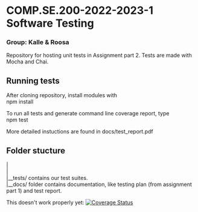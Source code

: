 # COMP.SE.200-2022-2023-1 Software Testing 
### Group: Kalle & Roosa
Repository for hosting unit tests in Assignment part 2. Tests are made with Mocha and Chai.

## Running tests
After cloning repository, install modules with  
    npm install  

To run all tests and generate command line coverage report, type  
    npm test  

More detailed instuctions are found in docs/test_report.pdf

## Folder stucture
|  
|  
|__tests/ contains our test suites.  
|__docs/ folder contains documentation, like testing plan (from assignment part 1) and test report.

This doesn't work properly yet:
[![Coverage Status](https://coveralls.io/repos/github/nymank/KalleEtRoosa/badge.svg)](https://coveralls.io/github/nymank/KalleEtRoosa)